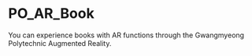 # PO_AR_Book
You can experience books with AR functions through the Gwangmyeong Polytechnic Augmented Reality.
